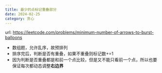 ```yaml
---
title: 最少的点标记重叠部分
date: 2024-02-25
category: 贪心
---
```


url: https://leetcode.com/problems/minimum-number-of-arrows-to-burst-balloons



- 数组题，允许乱序，故预排列
- 排序完后，判断是否有重叠，如果不重叠则标记数+=1
- 因为判断是否重叠都是和前一个点比较，但是又不能只看前一个点，所以也要保证每次都动态调整**右边界**

